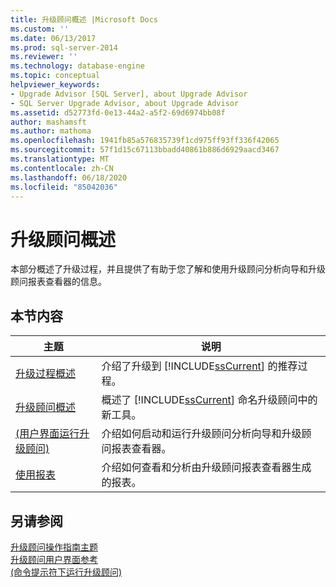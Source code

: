 ```yaml
---
title: 升级顾问概述 |Microsoft Docs
ms.custom: ''
ms.date: 06/13/2017
ms.prod: sql-server-2014
ms.reviewer: ''
ms.technology: database-engine
ms.topic: conceptual
helpviewer_keywords:
- Upgrade Advisor [SQL Server], about Upgrade Advisor
- SQL Server Upgrade Advisor, about Upgrade Advisor
ms.assetid: d52773fd-0e13-44a2-a5f2-69d6974bb08f
author: mashamsft
ms.author: mathoma
ms.openlocfilehash: 1941fb85a576835739f1cd975ff93ff336f42065
ms.sourcegitcommit: 57f1d15c67113bbadd40861b886d6929aacd3467
ms.translationtype: MT
ms.contentlocale: zh-CN
ms.lasthandoff: 06/18/2020
ms.locfileid: "85042036"
---
```

# <a name="overview-of-upgrade-advisor"></a>升级顾问概述
  本部分概述了升级过程，并且提供了有助于您了解和使用升级顾问分析向导和升级顾问报表查看器的信息。  
  
## <a name="in-this-section"></a>本节内容  
  
|主题|说明|  
|-----------|-----------------|  
|[升级过程概述](../../../2014/sql-server/install/upgrade-process-overview.md)|介绍了升级到 [!INCLUDE[ssCurrent](../../includes/sscurrent-md.md)] 的推荐过程。|  
|[升级顾问概述](../../../2014/sql-server/install/upgrade-advisor-overview.md)|概述了 [!INCLUDE[ssCurrent](../../includes/sscurrent-md.md)] 命名升级顾问中的新工具。|  
|[&#40;用户界面运行升级顾问&#41;](../../../2014/sql-server/install/running-upgrade-advisor-user-interface.md)|介绍如何启动和运行升级顾问分析向导和升级顾问报表查看器。|  
|[使用报表](../../../2014/sql-server/install/using-reports.md)|介绍如何查看和分析由升级顾问报表查看器生成的报表。|  
  
## <a name="see-also"></a>另请参阅  
 [升级顾问操作指南主题](../../../2014/sql-server/install/upgrade-advisor-how-to-topics.md)   
 [升级顾问用户界面参考](../../../2014/sql-server/install/upgrade-advisor-user-interface-reference.md)   
 [&#40;命令提示符下运行升级顾问&#41;](../../../2014/sql-server/install/running-upgrade-advisor-command-prompt.md)  
  
  
